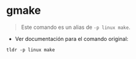 # gmake

> Este comando es un alias de `-p linux make`.

- Ver documentación para el comando original:

`tldr -p linux make`
